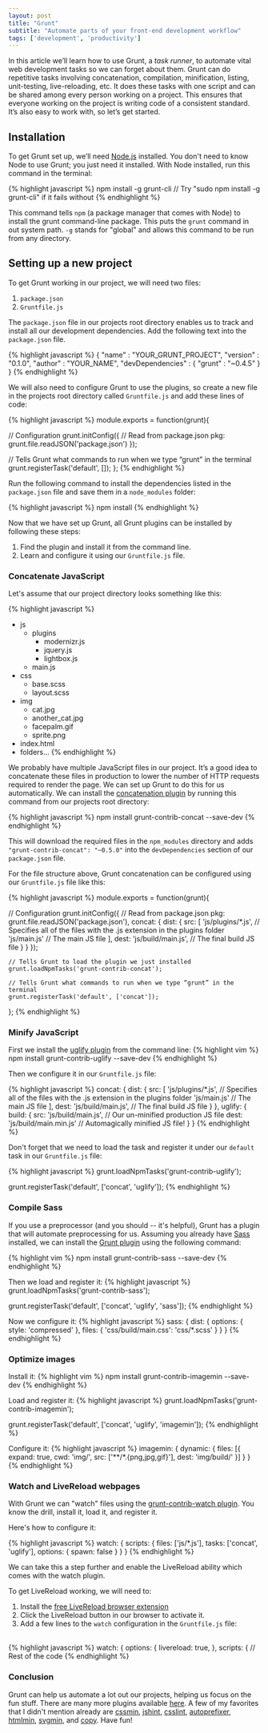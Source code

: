 ```yaml
---
layout: post
title: "Grunt"
subtitle: "Automate parts of your front-end development workflow"
tags: ['development', 'productivity']
---
```


In this article we’ll learn how to use Grunt, a _task runner_, to automate vital web development tasks so we can forget about them. Grunt can do repetitive tasks involving concatenation, compilation, minification, listing, unit-testing, live-reloading, etc. It does these tasks with one script and can be shared among every person working on a project. This ensures that everyone working on the project is writing code of a consistent standard. It’s also easy to work with, so let’s get started.

## Installation

To get Grunt set up, we’ll need [Node.js](http://nodejs.org) installed. You don't need to know Node to use Grunt; you just need it installed. With Node installed, run this command in the terminal:

{% highlight javascript %}
  npm install -g grunt-cli // Try "sudo npm install -g grunt-cli" if it fails without
{% endhighlight %}

This command tells `npm` (a package manager that comes with Node) to install the grunt command-line package. This puts the `grunt` command in out system path. `-g` stands for "global" and allows this command to be run from any directory.

## Setting up a new project

To get Grunt working in our project, we will need two files:

1. `package.json`
2. `Gruntfile.js`

The `package.json` file in our projects root directory enables us to track and install all our development dependencies. Add the following text into the `package.json` file.

{% highlight javascript %}
{
  "name" : "YOUR_GRUNT_PROJECT",
  "version" : "0.1.0",
  "author" : "YOUR_NAME",
  "devDependencies" : {
    "grunt" :  "~0.4.5"
  }
}
{% endhighlight %}

We will also need to configure Grunt to use the plugins, so create a new file in the projects root directory called `Gruntfile.js` and add these lines of code:

{% highlight javascript %}
module.exports = function(grunt){

  // Configuration
  grunt.initConfig({
    // Read from package.json
    pkg: grunt.file.readJSON('package.json')
  });

  // Tells Grunt what commands to run when we type “grunt” in the terminal
  grunt.registerTask('default', []);
};
{% endhighlight %}

Run the following command to install the dependencies listed in the `package.json` file and save them in a `node_modules` folder:

{% highlight javascript %}
npm install
{% endhighlight %}

Now that we have set up Grunt, all Grunt plugins can be installed by following these steps:

1. Find the plugin and install it from the command line.
2. Learn and configure it using our `Gruntfile.js` file.

### Concatenate JavaScript

Let's assume that our project directory looks something like this:

{% highlight javascript %}
- js
  - plugins
    - modernizr.js
    - jquery.js
    - lightbox.js
  - main.js
- css
  - base.scss
  - layout.scss
- img
  - cat.jpg
  - another_cat.jpg
  - facepalm.gif
  - sprite.png
- index.html
- folders...
{% endhighlight %}

We probably have multiple JavaScript files in our project. It’s a good idea to concatenate these files in production to lower the number of HTTP requests required to render the page. We can set up Grunt to do this for us automatically. We can install the [concatenation plugin](https://github.com/gruntjs/grunt-contrib-concat) by running this command from our projects root directory:

{% highlight javascript %}
npm install grunt-contrib-concat --save-dev
{% endhighlight %}

This will download the required files in the `npm_modules` directory and adds `"grunt-contrib-concat": "~0.5.0"` into the `devDependencies` section of our `package.json` file.

For the file structure above, Grunt concatenation can be configured using our `Gruntfile.js` file like this:

{% highlight javascript %}
module.exports = function(grunt){

  // Configuration
  grunt.initConfig({
    // Read from package.json
    pkg: grunt.file.readJSON('package.json'),
    concat: {
      dist: {
        src: [
        'js/plugins/*.js', // Specifies all of the files with the .js extension in the plugins folder
        'js/main.js'  // The main JS file
        ],
        dest: 'js/build/main.js', // The final build JS file
      }
    }
    });

    // Tells Grunt to load the plugin we just installed
    grunt.loadNpmTasks('grunt-contrib-concat');

    // Tells Grunt what commands to run when we type “grunt” in the terminal
    grunt.registerTask('default', ['concat']);
};
{% endhighlight %}


### Minify JavaScript

First we install the [uglify plugin](https://github.com/gruntjs/grunt-contrib-uglify) from the command line:
{% highlight vim %}
npm install grunt-contrib-uglify --save-dev
{% endhighlight %}

Then we configure it in our `Gruntfile.js` file:

{% highlight javascript %}
concat: {
  dist: {
    src: [
    'js/plugins/*.js', // Specifies all of the files with the .js extension in the plugins folder
    'js/main.js'  // The main JS file
    ],
    dest: 'js/build/main.js', // The final build JS file
  }
},
uglify: {
  build: {
    src: 'js/build/main.js', // Our un-minified production JS file
    dest: 'js/build/main.min.js' // Automagically minified JS file!
  }
}
{% endhighlight %}

Don't forget that we need to load the task and register it under our `default` task in our `Gruntfile.js` file:

{% highlight javascript %}
grunt.loadNpmTasks('grunt-contrib-uglify');

grunt.registerTask('default', ['concat', 'uglify']);
{% endhighlight %}


### Compile Sass

If you use a preprocessor (and you should -- it's helpful), Grunt has a plugin that will automate preprocessing for us. Assuming you already have [Sass](http://sass-lang.com/) installed, we can install the [Grunt plugin](https://github.com/gruntjs/grunt-contrib-sass) using the following command:

{% highlight vim %}
npm install grunt-contrib-sass --save-dev
{% endhighlight %}

Then we load and register it:
{% highlight javascript %}
grunt.loadNpmTasks('grunt-contrib-sass');

grunt.registerTask('default', ['concat', 'uglify', 'sass']);
{% endhighlight %}

Now we configure it:
{% highlight javascript %}
sass: {
  dist: {
    options: {
      style: 'compressed'
      },
      files: {
        'css/build/main.css': 'css/*.scss'
      }
    }
  }
{% endhighlight %}


### Optimize images

Install it:
{% highlight vim %}
npm install grunt-contrib-imagemin --save-dev
{% endhighlight %}

Load and register it:
{% highlight javascript %}
grunt.loadNpmTasks('grunt-contrib-imagemin');

grunt.registerTask('default', ['concat', 'uglify', 'imagemin']);
{% endhighlight %}

Configure it:
{% highlight javascript %}
imagemin: {
  dynamic: {
    files: [{
      expand: true,
      cwd: 'img/',
      src: ['**/*.{png,jpg,gif}'],
      dest: 'img/build/'
      }]
    }
  }
{% endhighlight %}

### Watch and LiveReload webpages

With Grunt we can "watch" files using the [grunt-contrib-watch plugin](https://github.com/gruntjs/grunt-contrib-watch).
You know the drill, install it, load it, and register it.

Here's how to configure it:

{% highlight javascript %}
watch: {
  scripts: {
    files: ['js/*.js'],
    tasks: ['concat', 'uglify'],
    options: {
      spawn: false
      }
    }
  }
{% endhighlight %}

We can take this a step further and enable the LiveReload ability which comes with the watch plugin.

To get LiveReload working, we will need to:

1. Install the [free LiveReload browser extension](http://feedback.livereload.com/knowledgebase/articles/86242-how-do-i-install-and-use-the-browser-extensions)
2. Click the LiveReload button in our browser to activate it.
3. Add a few lines to the `watch` configuration in the `Gruntfile.js` file:
<br/>
{% highlight javascript %}
watch: {
  options: {
    livereload: true,
    },
    scripts: {
      // Rest of the code
{% endhighlight %}

### Conclusion

Grunt can help us automate a lot out our projects, helping us focus on the fun stuff. There are many more plugins available [here](http://gruntjs.com/plugins). A few of my favorites that I didn't mention already are [cssmin](https://github.com/gruntjs/grunt-contrib-cssmin), [jshint](https://github.com/gruntjs/grunt-contrib-jshint), [csslint](https://github.com/gruntjs/grunt-contrib-csslint), [autoprefixer](https://github.com/nDmitry/grunt-autoprefixer), [htmlmin](https://github.com/gruntjs/grunt-contrib-htmlmin), [svgmin](https://github.com/sindresorhus/grunt-svgmin), and [copy](https://github.com/gruntjs/grunt-contrib-copy). Have fun!
